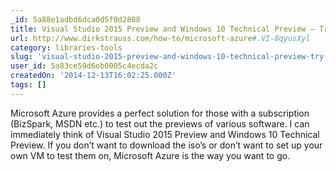 ```yaml
---
_id: 5a88e1adbd6dca0d5f0d2808
title: Visual Studio 2015 Preview and Windows 10 Technical Preview – Try Them On Azure Now
url: http://www.dirkstrauss.com/how-to/microsoft-azure#.VI-8qyusXyl
category: libraries-tools
slug: 'visual-studio-2015-preview-and-windows-10-technical-preview-try-them-on-azure-now'
user_id: 5a83ce59d6eb0005c4ecda2c
createdOn: '2014-12-13T16:02:25.000Z'
tags: []
---
```


Microsoft Azure provides a perfect solution for those with a subscription (BizSpark, MSDN etc.) to test out the previews of various software. I can immediately think of Visual Studio 2015 Preview and Windows 10 Technical Preview. If you don’t want to download the iso’s or don’t want to set up your own VM to test them on, Microsoft Azure is the way you want to go.
